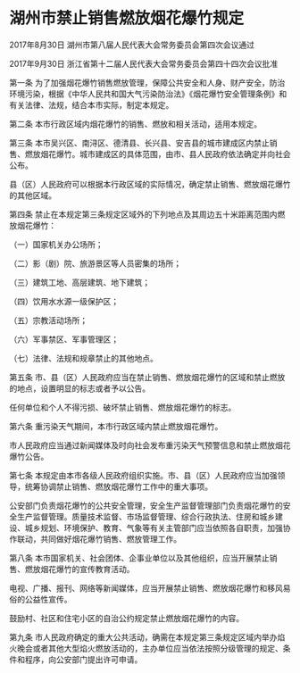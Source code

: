 # 湖州市禁止销售燃放烟花爆竹规定

2017年8月30日 湖州市第八届人民代表大会常务委员会第四次会议通过

2017年9月30日 浙江省第十二届人民代表大会常务委员会第四十四次会议批准

<!-- INFO END -->

第一条 为了加强烟花爆竹销售燃放管理，保障公共安全和人身、财产安全，防治环境污染，根据《中华人民共和国大气污染防治法》《烟花爆竹安全管理条例》和有关法律、法规，结合本市实际，制定本规定。

第二条 本市行政区域内烟花爆竹的销售、燃放和相关活动，适用本规定。

第三条 本市吴兴区、南浔区、德清县、长兴县、安吉县的城市建成区内禁止销售、燃放烟花爆竹。城市建成区的具体范围，由市、县人民政府依法确定并向社会公布。

县（区）人民政府可以根据本行政区域的实际情况，确定禁止销售、燃放烟花爆竹的其他区域。

第四条 禁止在本规定第三条规定区域外的下列地点及其周边五十米距离范围内燃放烟花爆竹：

（一）国家机关办公场所；

（二）影（剧）院、旅游景区等人员密集的场所；

（三）建筑工地、高层建筑、地下建筑；

（四）饮用水水源一级保护区；

（五）宗教活动场所；

（六）军事禁区、军事管理区；

（七）法律、法规和规章禁止的其他地点。

第五条 市、县（区）人民政府应当在禁止销售、燃放烟花爆竹的区域和禁止燃放的地点，设置明显的标志或者予以公告。

任何单位和个人不得污损、破坏禁止销售、燃放烟花爆竹的标志。

第六条 重污染天气期间，本市行政区域内禁止燃放烟花爆竹。

市人民政府应当通过新闻媒体及时向社会发布重污染天气预警信息和禁止燃放烟花爆竹公告。

第七条 本规定由本市各级人民政府组织实施。市、县（区）人民政府应当加强领导，统筹协调禁止销售、燃放烟花爆竹工作中的重大事项。

公安部门负责烟花爆竹的公共安全管理，安全生产监督管理部门负责烟花爆竹的安全生产监督管理。质量技术监督、市场监督管理、综合行政执法、住房和城乡建设、城乡规划、环境保护、教育、气象等有关主管部门应当依照各自职责，加强协作联动，共同做好烟花爆竹销售、燃放管理工作。

第八条 本市国家机关、社会团体、企事业单位以及其他组织，应当开展禁止销售、燃放烟花爆竹的宣传教育活动。

电视、广播、报刊、网络等新闻媒体，应当开展禁止销售、燃放烟花爆竹和移风易俗的公益性宣传。

鼓励村、社区和住宅小区的自治公约规定禁止燃放烟花爆竹的内容。

第九条 市人民政府确定的重大公共活动，确需在本规定第三条规定区域内举办焰火晚会或者其他大型焰火燃放活动的，主办单位应当依法按照分级管理的规定、条件和程序，向公安部门提出许可申请。